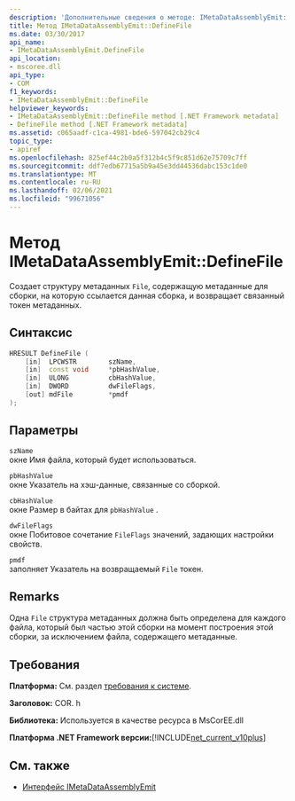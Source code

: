 ```yaml
---
description: 'Дополнительные сведения о методе: IMetaDataAssemblyEmit::D Ефинефиле'
title: Метод IMetaDataAssemblyEmit::DefineFile
ms.date: 03/30/2017
api_name:
- IMetaDataAssemblyEmit.DefineFile
api_location:
- mscoree.dll
api_type:
- COM
f1_keywords:
- IMetaDataAssemblyEmit::DefineFile
helpviewer_keywords:
- IMetaDataAssemblyEmit::DefineFile method [.NET Framework metadata]
- DefineFile method [.NET Framework metadata]
ms.assetid: c065aadf-c1ca-4981-bde6-597042cb29c4
topic_type:
- apiref
ms.openlocfilehash: 825ef44c2b0a5f312b4c5f9c851d62e75709c7ff
ms.sourcegitcommit: ddf7edb67715a5b9a45e3dd44536dabc153c1de0
ms.translationtype: MT
ms.contentlocale: ru-RU
ms.lasthandoff: 02/06/2021
ms.locfileid: "99671056"
---
```

# <a name="imetadataassemblyemitdefinefile-method"></a>Метод IMetaDataAssemblyEmit::DefineFile

Создает структуру метаданных `File`, содержащую метаданные для сборки, на которую ссылается данная сборка, и возвращает связанный токен метаданных.  
  
## <a name="syntax"></a>Синтаксис  
  
```cpp  
HRESULT DefineFile (  
    [in]  LPCWSTR        szName,
    [in]  const void     *pbHashValue,
    [in]  ULONG          cbHashValue,  
    [in]  DWORD          dwFileFlags,  
    [out] mdFile         *pmdf  
);  
```  
  
## <a name="parameters"></a>Параметры  

 `szName`  
 окне Имя файла, который будет использоваться.  
  
 `pbHashValue`  
 окне Указатель на хэш-данные, связанные со сборкой.  
  
 `cbHashValue`  
 окне Размер в байтах для `pbHashValue` .  
  
 `dwFileFlags`  
 окне Побитовое сочетание `FileFlags` значений, задающих настройки свойств.  
  
 `pmdf`  
 заполняет Указатель на возвращаемый `File` токен.  
  
## <a name="remarks"></a>Remarks  

 Одна `File` структура метаданных должна быть определена для каждого файла, который был частью этой сборки на момент построения этой сборки, за исключением файла, содержащего метаданные.  
  
## <a name="requirements"></a>Требования  

 **Платформа:** См. раздел [требования к системе](../../get-started/system-requirements.md).  
  
 **Заголовок:** COR. h  
  
 **Библиотека:** Используется в качестве ресурса в MsCorEE.dll  
  
 **Платформа .NET Framework версии:**[!INCLUDE[net_current_v10plus](../../../../includes/net-current-v10plus-md.md)]  
  
## <a name="see-also"></a>См. также

- [Интерфейс IMetaDataAssemblyEmit](imetadataassemblyemit-interface.md)
